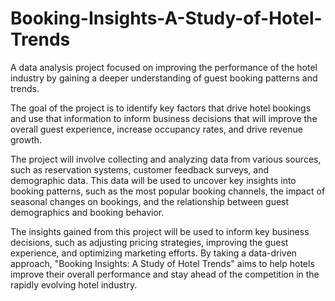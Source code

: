 # Booking-Insights-A-Study-of-Hotel-Trends
A data analysis project focused on improving the performance of the hotel industry by gaining a deeper understanding of guest booking patterns and trends.

The goal of the project is to identify key factors that drive hotel bookings and use that information to inform business decisions that will improve the overall guest experience, increase occupancy rates, and drive revenue growth.

The project will involve collecting and analyzing data from various sources, such as reservation systems, customer feedback surveys, and demographic data. This data will be used to uncover key insights into booking patterns, such as the most popular booking channels, the impact of seasonal changes on bookings, and the relationship between guest demographics and booking behavior.

The insights gained from this project will be used to inform key business decisions, such as adjusting pricing strategies, improving the guest experience, and optimizing marketing efforts. By taking a data-driven approach, "Booking Insights: A Study of Hotel Trends" aims to help hotels improve their overall performance and stay ahead of the competition in the rapidly evolving hotel industry.
